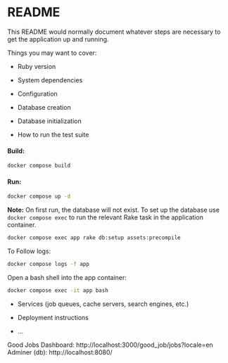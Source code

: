 # README

This README would normally document whatever steps are necessary to get the
application up and running.

Things you may want to cover:

* Ruby version

* System dependencies

* Configuration

* Database creation

* Database initialization

* How to run the test suite

#### Build:
```sh
docker compose build
```

#### Run:
```sh
docker compose up -d
```

**Note:** On first run, the database will not exist. To set up the database use `docker compose exec` to run the relevant
Rake task in the application container.

```sh
docker compose exec app rake db:setup assets:precompile
```

To Follow logs:
```sh
docker compose logs -f app
```

Open a bash shell into the app container:
```sh
docker compose exec -it app bash
```
* Services (job queues, cache servers, search engines, etc.)

* Deployment instructions

* ...

Good Jobs Dashboard: http://localhost:3000/good_job/jobs?locale=en
Adminer (db): http://localhost:8080/